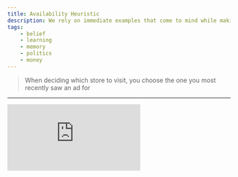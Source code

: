 ```yaml
---
title: Availability Heuristic
description: We rely on immediate examples that come to mind while making judgements.
tags: 
    - belief
    - learning
    - memory
    - politics
    - money
---
```


> When deciding which store to visit, you choose the one you most recently saw an ad for

---

<iframe class="w-full aspect-video" src="https://www.youtube.com/embed/qxxSw_o9POE" title="YouTube video player" frameborder="0" allow="accelerometer; autoplay; clipboard-write; encrypted-media; gyroscope; picture-in-picture" allowfullscreen></iframe>

